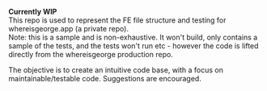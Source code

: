 **Currently WIP** \
This repo is used to represent the FE file structure and testing for whereisgeorge.app (a private repo).\
Note: this is a sample and is non-exhaustive. It won't build, only contains a sample of the tests, and the tests won't run etc - however the code is lifted directly from the whereisgeorge production repo.

The objective is to create an intuitive code base, with a focus on maintainable/testable code.
Suggestions are encouraged.
